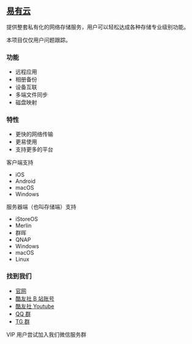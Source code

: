 ## [易有云](https://app.linkease.com)

提供整套私有化的网络存储服务，用户可以轻松达成各种存储专业级别功能。

本项目仅仅用户问题跟踪。

### 功能

* 远程应用
* 相册备份
* 设备互联
* 多端文件同步
* 磁盘映射

### 特性

* 更快的网络传输
* 更易使用
* 支持更多的平台

客户端支持 

* iOS
* Android
* macOS
* Windows

服务器端（也叫存储端）支持 

* iStoreOS
* Merlin
* 群晖
* QNAP
* Windows
* macOS
* Linux

### 找到我们

* [官网](https://www.linkease.com)
* [酷友社 B 站账号](https://space.bilibili.com/1492058311?spm_id_from=333.788.0.0)
* [酷友社 Youtube](https://www.youtube.com/channel/UCvENMyIFurJi_SrnbnbyiZw)
* [QQ 群](https://www.koolcenter.com/posts/117)
* [TG 群](https://t.me/+QwxW7aimSMeRdQJX)

VIP 用户尝试加入我们微信服务群
